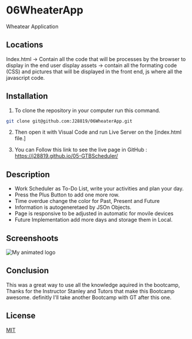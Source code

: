 # 06WheaterApp
Wheatear Application 

## Locations 

Index.html -> Contain all the code that will be processes by the browser to display in the end user display assets -> contain all the formating code (CSS) and pictures that will be displayed in the front end, js where all the javascript code.

## Installation

1. To clone the repository in your computer run this command.

```bash
git clone git@github.com:J28819/06WheaterApp.git

```

2. Then open it with Visual Code and run Live Server on the [index.html file.]

3. You can Follow this link to see the live page in GitHub : https://j28819.github.io/05-GTBScheduler/


## Description

- Work Scheduler as To-Do List, write your activities and plan your day.
- Press the Plus Button to add one more row.
- Time overdue change the color for Past, Present and Future
- Information is autogeneretaed by JSOn Objects.
- Page is responsive to be adjusted in automatic for movile devices
- Future Implementation add more days and storage them in Local.






## Screenshoots

![My animated logo](./Assets/readme-pics/overviewv1.2.png)

## Conclusion 

This was a great way to use all the knowledge aquired in the bootcamp, Thanks for the Instructor Stanley and Tutors that make this Bootcamp awesome. definitly I'll take another Bootcamp with GT after this one. 


## License
[MIT](https://choosealicense.com/licenses/mit/)


